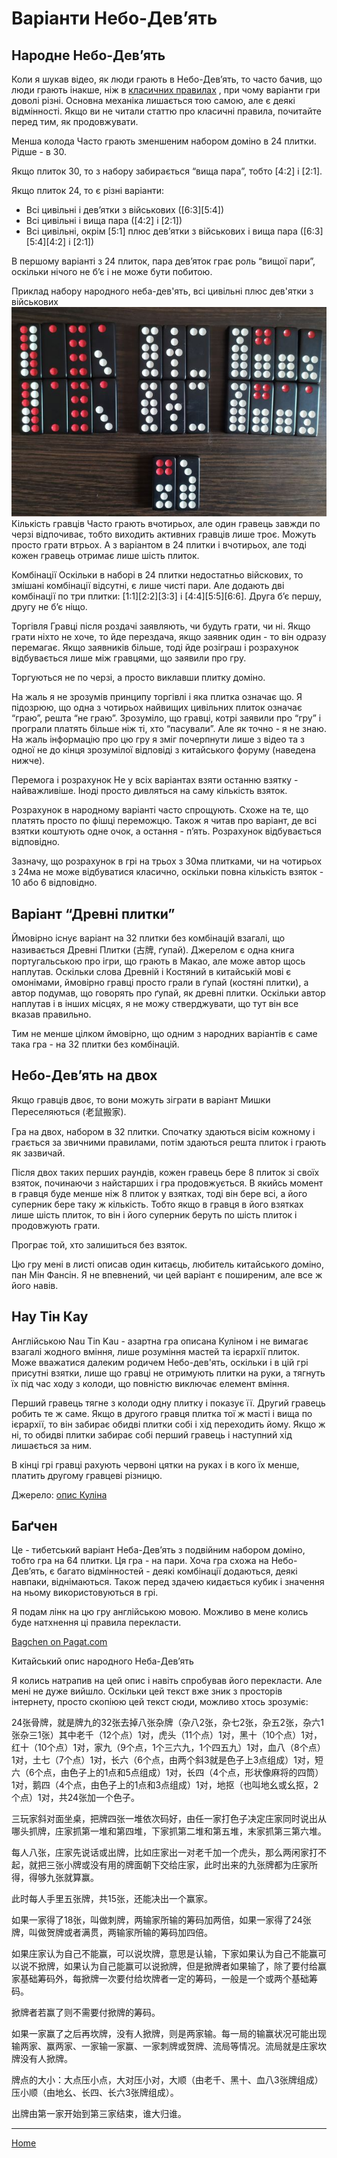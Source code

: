 # Варіанти Небо-Дев’ять

## Народне Небо-Дев’ять 

Коли я шукав відео, як люди грають в Небо-Дев’ять, то часто бачив, що люди грають інакше, ніж в [класичних правилах](/wpua/gupai/tiengow.html) , при чому варіанти гри доволі різні. Основна механіка лишається тою самою, але є деякі відмінності. Якщо ви не читали статтю про класичні правила, почитайте перед тим, як продовжувати. 

Менша колода Часто грають зменшеним набором доміно в 24 плитки. Рідше - в 30. 

Якщо плиток 30, то з набору забирається “вища пара”, тобто [4:2] і [2:1]. 

Якщо плиток 24, то є різні варіанти: 

 - Всі цивільні і дев’ятки з військових ([6:3][5:4])
 - Всі цивільні і вища пара ([4:2] і [2:1])
 - Всі цивільні, окрім [5:1] плюс дев’ятки з військових і вища пара ([6:3][5:4][4:2] і [2:1]) 

В першому варіанті з 24 плиток, пара дев’яток грає роль “вищої пари”, оскільки нічого не б’є і не може бути побитою. 

Приклад набору народного неба-дев'ять, всі цивільні плюс дев'ятки з військових ![](/docs/assets/images/gupai/folk-tiengow-deck.jpg?w=627)  
Кількість гравців Часто грають вчотирьох, але один гравець завжди по черзі відпочиває, тобто виходить активних гравців лише троє. Можуть просто грати втрьох. А з варіантом в 24 плитки і вчотирьох, але тоді кожен гравець отримає лише шість плиток. 

Комбінації Оскільки в наборі в 24 плитки недостатньо війскових, то змішані комбінації відсутні, є лише чисті пари. Але додають дві комбінації по три плитки: [1:1][2:2][3:3] і [4:4][5:5][6:6]. Друга б’є першу, другу не б’є ніщо. 

Торгівля Гравці після роздачі заявляють, чи будуть грати, чи ні. Якщо грати ніхто не хоче, то йде перездача, якщо заявник один - то він одразу перемагає. Якщо заявників більше, тоді йде розіграш і розрахунок відбувається лише між гравцями, що заявили про гру. 

Торгуються не по черзі, а просто виклавши плитку доміно. 

На жаль я не зрозумів принципу торгівлі і яка плитка означає що. Я підозрюю, що одна з чотирьох найвищих цивільних плиток означає “граю”, решта “не граю”. Зрозуміло, що гравці, котрі заявили про “гру” і програли платять більше ніж ті, хто “пасували”. Але як точно - я не знаю. На жаль інформацію про цю гру я зміг почерпнути лише з відео та з одної не до кінця зрозумілої відповіді з китайського форуму (наведена нижче). 

Перемога і розрахунок Не у всіх варіантах взяти останню взятку - найважливіше. Іноді просто дивляться на саму кількість взяток. 

Розрахунок в народному варіанті часто спрощують. Схоже на те, що платять просто по фішці переможцю. Також я читав про варіант, де всі взятки коштують одне очок, а остання - п’ять. Розрахунок відбувається відповідно. 

Зазначу, що розрахунок в грі на трьох з 30ма плитками, чи на чотирьох з 24ма не може відбуватися класично, оскільки повна кількість взяток - 10 або 6 відповідно. 

## Варіант “Древні плитки” 

Ймовірно існує варіант на 32 плитки без комбінацій взагалі, що називається Древні Плитки (古牌, ґупай). Джерелом є одна книга португальською про ігри, що грають в Макао, але може автор щось наплутав. Оскільки слова Древній і Костяний в китайській мові є омонімами, ймовірно гравці просто грали в ґупай (костяні плитки), а автор подумав, що говорять про ґупай, як древні плитки. Оскільки автор наплутав і в інших місцях, я не можу стверджувати, що тут він все вказав правильно. 

Тим не менше цілком ймовірно, що одним з народних варіантів є саме така гра - на 32 плитки без комбінацій. 

## Небо-Дев’ять на двох 

Якщо гравців двоє, то вони можуть зіграти в варіант Мишки Переселяються (老鼠搬家). 

Гра на двох, набором в 32 плитки. Спочатку здаються вісім кожному і грається за звичними правилами, потім здаються решта плиток і грають як зазвичай. 

Після двох таких перших раундів, кожен гравець бере 8 плиток зі своїх взяток, починаючи з найстарших і гра продовжується. В якийсь момент в гравця буде менше ніж 8 плиток у взятках, тоді він бере всі, а його суперник бере таку ж кількість. Тобто якщо в гравця в його взятках лише шість плиток, то він і його суперник беруть по шість плиток і продовжують грати. 

Програє той, хто залишиться без взяток. 

Цю гру мені в листі описав один китаєць, любитель китайського доміно, пан Мін Фансін. Я не впевнений, чи цей варіант є поширеним, але все ж його навів. 

## Нау Тін Кау 

Англійською Nau Tin Kau - азартна гра описана Куліном і не вимагає взагалі жодного вміння, лише розуміння мастей та ієрархії плиток. Може вважатися далеким родичем Небо-дев'ять, оскільки і в цій грі присутні взятки, лише що гравці не отримують плитки на руки, а тягнуть їх під час ходу з колоди, що повністю виключає елемент вміння. 

Перший гравець тягне з колоди одну плитку і показує її. Другий гравець робить те ж саме. Якщо в другого гравця плитка тої ж масті і вища по ієрархії, то він забирає обидві плитки собі і хід переходить йому. Якщо ж ні, то обидві плитки забирає собі перший гравець і наступний хід лишається за ним. 

В кінці грі гравці рахують червоні цятки на руках і в кого їх менше, платить другому гравцеві різницю. 

Джерело: [опис Куліна](https://healthy.uwaterloo.ca/museum/Archives/Culin/Dice1893/nautinkau.html) 

## Баґчен 

Це - тибетський варіант Неба-Дев’ять з подвійним набором доміно, тобто гра на 64 плитки. Ця гра - на пари. Хоча гра схожа на Небо-Дев’ять, є багато відмінностей - деякі комбінації додаються, деякі навпаки, віднімаються. Також перед здачею кидається кубик і значення на ньому використовуються в грі. 

Я подам лінк на цю гру англійською мовою. Можливо в мене колись буде натхнення ці правила перекласти. 

[Bagchen on Pagat.com](https://www.pagat.com/domino/trick/bagchen.html) 

Китайський опис народного Неба-Дев’ять 

Я колись натрапив на цей опис і навіть спробував його перекласти. Але мені не дуже вийшло. Оскільки цей текст вже зник з просторів інтернету, просто скопіюю цей текст сюди, можливо хтось зрозуміє: 

24张骨牌，就是牌九的32张去掉八张杂牌（杂八2张，杂七2张，杂五2张，杂六1张杂三1张）其中老千（12个点）1对，虎头（11个点）1对，黑十（10个点）1对，红十（10个点）1对，家九（9个点，1个三六九，1个四五九）1对，血八（8个点）1对，土七（7个点）1对，长六（6个点，由两个斜3就是色子上3点组成）1对，短六（6个点，由色子上的1点和5点组成）1对，长四（4个点，形状像麻将的四筒）1对，鹅四（4个点，由色子上的1点和3点组成）1对，地抠（也叫地幺或幺抠，2个点）1对，共24张加一个色子。 

三玩家斜对面坐桌，把牌四张一堆依次码好，由任一家打色子决定庄家同时说出从哪头抓牌，庄家抓第一堆和第四堆，下家抓第二堆和第五堆，末家抓第三第六堆。 

每人八张，庄家先说话或出牌，比如庄家出一对老千加一个虎头，那么两闲家打不起，就把三张小牌或没有用的牌面朝下交给庄家，此时出来的九张牌都为庄家所得，得够九张就算赢。 

此时每人手里五张牌，共15张，还能决出一个赢家。 

如果一家得了18张，叫做刺牌，两输家所输的筹码加两倍，如果一家得了24张牌，叫做贺牌或者满贯，两输家所输的筹码加四倍。 

如果庄家认为自己不能赢，可以说坎牌，意思是认输，下家如果认为自己不能赢可以说不掀牌，如果认为自己能赢可以说掀牌，但是掀牌者如果输了，除了要付给赢家基础筹码外，每掀牌一次要付给坎牌者一定的筹码，一般是一个或两个基础筹码。 

掀牌者若赢了则不需要付掀牌的筹码。 

如果一家赢了之后再坎牌，没有人掀牌，则是两家输。每一局的输赢状况可能出现输两家、赢两家、一家输一家赢、一家刺牌或贺牌、流局等情况。流局就是庄家坎牌没有人掀牌。 

牌点的大小：大点压小点，大对压小对，大顺（由老千、黑十、血八3张牌组成）压小顺（由地幺、长四、长六3张牌组成）。 

出牌由第一家开始到第三家结束，谁大归谁。 

---  

[Home](/wpua/gupai/index.html)
